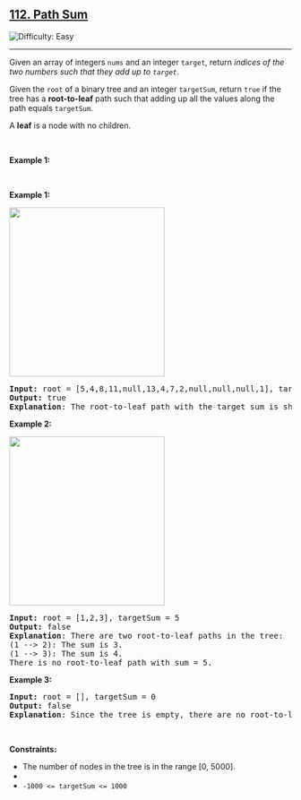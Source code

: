 <h2><a href="https://leetcode.com/problems/112-path-sum">112. Path Sum</a></h2>
<img src='https://img.shields.io/badge/Difficulty-Easy-brightgreen' alt='Difficulty: Easy' /><hr>
<p>Given an array of integers <code>nums</code>&nbsp;and an integer <code>target</code>, return <em>indices of the two numbers such that they add up to <code>target</code></em>.</p>

<p>Given the <code>root</code> of a binary tree and an integer <code>targetSum</code>, return <code>true</code> if the tree has a <strong>root-to-leaf</strong> path such that adding up all the values along the path equals <code>targetSum</code>.</p>
<p>A <strong>leaf</strong> is a node with no children.</p>

<p>&nbsp;</p>

<p><strong class="example">Example 1:</strong></p>


<p>&nbsp;</p>
<p><strong class="example">Example 1:</strong></p>
<img alt="" src="https://assets.leetcode.com/uploads/2021/01/18/pathsum1.jpg" style="width: 277px; height: 302px;" />
<pre>
<strong>Input:</strong> root = [5,4,8,11,null,13,4,7,2,null,null,null,1], targetSum = 22
<strong>Output:</strong> true
<strong>Explanation</strong>: The root-to-leaf path with the target sum is shown.
</pre>

<p><strong class="example">Example 2:</strong></p>

<img alt="" src="https://assets.leetcode.com/uploads/2021/01/18/pathsum2.jpg" style="width: 277px; height: 302px;" />
<pre>
<strong>Input:</strong> root = [1,2,3], targetSum = 5
<strong>Output:</strong> false
<strong>Explanation</strong>: There are two root-to-leaf paths in the tree:
(1 --> 2): The sum is 3.
(1 --> 3): The sum is 4.
There is no root-to-leaf path with sum = 5.
</pre>

<p><strong class="example">Example 3:</strong></p>

<pre>
<strong>Input:</strong> root = [], targetSum = 0
<strong>Output:</strong> false
<strong>Explanation</strong>: Since the tree is empty, there are no root-to-leaf paths.
</pre>

<p>&nbsp;</p>
<p><strong>Constraints:</strong></p>



<ul>
	<li>The number of nodes in the tree is in the range [0, 5000].</li>
	<li><code-1000 <= Node.val <= 1000</code></li>
	<li><code>-1000 <= targetSum <= 1000</code></li>
</ul>

